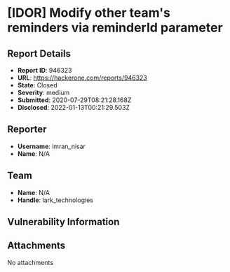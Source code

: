 # [IDOR] Modify other team's reminders via reminderId parameter

## Report Details
- **Report ID**: 946323
- **URL**: https://hackerone.com/reports/946323
- **State**: Closed
- **Severity**: medium
- **Submitted**: 2020-07-29T08:21:28.168Z
- **Disclosed**: 2022-01-13T00:21:29.503Z

## Reporter
- **Username**: imran_nisar
- **Name**: N/A

## Team
- **Name**: N/A
- **Handle**: lark_technologies

## Vulnerability Information


## Attachments
No attachments
